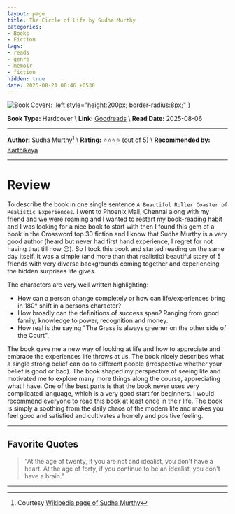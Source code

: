 ```yaml
---
layout: page
title: The Circle of Life by Sudha Murthy
categories:
- Books
- Fiction
tags:
- reads
- genre
- memoir
- fiction
hidden: true
date: 2025-08-21 00:46 +0530
---
```

![Book Cover](https://cdn.penguin.co.in/wp-content/uploads/2025/01/9780143474296-1.jpg){: .left style="height:200px; border-radius:8px;" }

**Book Type:** Hardcover \\
**Link:** [Goodreads](https://www.goodreads.com/en/book/show/223657790-the-circle-of-life) \\
**Read Date:** 2025-08-06

---

**Author:** Sudha Murthy[^wiki] \\
**Rating:** ⭐⭐⭐⭐ (out of 5) \\
**Recommended by:** [Karthikeya](/)

---

# Review

To describe the book in one single sentence `A Beautiful Roller Coaster of Realistic Experiences`. I went to Phoenix Mall, Chennai along with my friend and we were roaming and I wanted to restart my book-reading habit and I was looking for a nice book to start with then I found this gem of a book in the Crossword top 30 fiction and I know that Sudha Murthy is a very good author (heard but never had first hand experience, I regret for not having that till now 😔). So I took this book and started reading on the same day itself. It was a simple (and more than that realistic) beautiful story of 5 friends with very diverse backgrounds coming together and experiencing the hidden surprises life gives.

The characters are very well written highlighting:
- How can a person change completely or how can life/experiences bring in 180° shift in a persons character?
- How broadly can the definitions of success span? Ranging from good family, knowledge to power, recognition and money. 
- How real is the saying "The Grass is always greener on the other side of the Court".

The book gave me a new way of looking at life and how to appreciate and embrace the experiences life throws at us. The book nicely describes what a single strong belief can do to different people (irrespective whether your belief is good or bad). The book shaped my perspective of seeing life and motivated me to explore many more things along the course, appreciating what I have. One of the best parts is that the book never uses very complicated language, which is a very good start for beginners. I would recommend everyone to read this book at least once in their life. The book is simply a soothing from the daily chaos of the modern life and makes you feel good and satisfied and cultivates a homely and positive feeling.

---

## Favorite Quotes

> "At the age of twenty, if you are not and idealist, you don't have a heart. At the age of forty, if you continue to be an idealist, you don't have a brain."

---

[^wiki]: Courtesy [Wikipedia page of Sudha Murthy](https://en.wikipedia.org/wiki/Sudha_Murty)